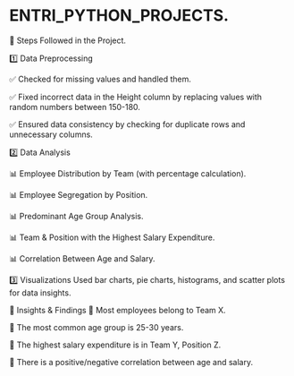 # ENTRI_PYTHON_PROJECTS.

📌 Steps Followed in the Project.

1️⃣ Data Preprocessing

✅ Checked for missing values and handled them.

✅ Fixed incorrect data in the Height column by replacing values with random numbers between 150-180.

✅ Ensured data consistency by checking for duplicate rows and unnecessary columns.

2️⃣ Data Analysis

📊 Employee Distribution by Team (with percentage calculation).

📊 Employee Segregation by Position.

📊 Predominant Age Group Analysis.

📊 Team & Position with the Highest Salary Expenditure.

📊 Correlation Between Age and Salary.

3️⃣ Visualizations
Used bar charts, pie charts, histograms, and scatter plots for data insights.

📌 Insights & Findings
🔹 Most employees belong to Team X.

🔹 The most common age group is 25-30 years.

🔹 The highest salary expenditure is in Team Y, Position Z.

🔹 There is a positive/negative correlation between age and salary.
